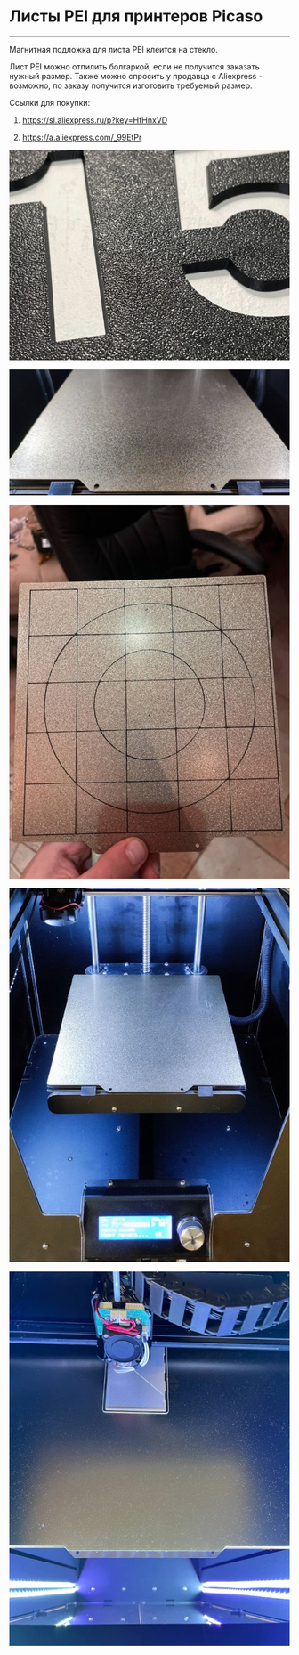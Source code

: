 # Листы PEI для принтеров Picaso
---

Магнитная подложка для листа PEI клеится на стекло.

Лист PEI можно отпилить болгаркой, если не получится заказать нужный размер. Также можно спросить у продавца с Aliexpress - возможно, по заказу получится изготовить требуемый размер.

Ссылки для покупки:

1. https://sl.aliexpress.ru/p?key=HfHnxVD

2. https://a.aliexpress.com/_99EtPr


![PEI_0](./img/PEI_0.jpg)

![PEI_1](./img/PEI_1.jpg)

![PEI_2](./img/PEI_2.jpg)

![PEI_3](./img/PEI_3.jpg)

![PEI_4](./img/PEI_4.jpg)